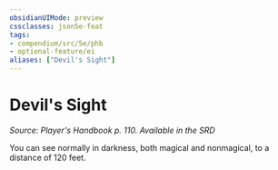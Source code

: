```yaml
---
obsidianUIMode: preview
cssclasses: json5e-feat
tags:
- compendium/src/5e/phb
- optional-feature/ei
aliases: ["Devil's Sight"]
---
```

# Devil's Sight
*Source: Player's Handbook p. 110. Available in the <span title='Systems Reference Document (5.1)'>SRD</span>*  

You can see normally in darkness, both magical and nonmagical, to a distance of 120 feet.